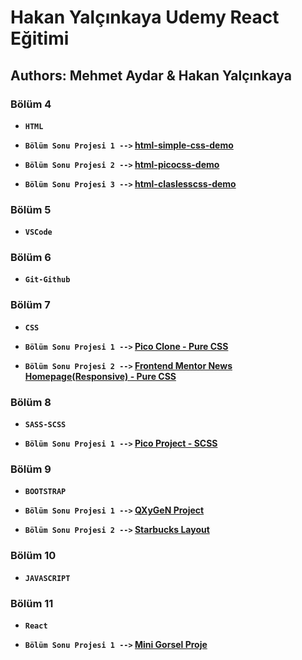 # Hakan Yalçınkaya Udemy React Eğitimi

## Authors: Mehmet Aydar & Hakan Yalçınkaya

### Bölüm 4

- **`HTML`**

- **`Bölüm Sonu Projesi 1 -->` [html-simple-css-demo](https://mehmetaydar-html-simple-css-demo.netlify.app/)**

- **`Bölüm Sonu Projesi 2 -->` [html-picocss-demo](https://mehmetaydar-picocss-demo.netlify.app/)**

- **`Bölüm Sonu Projesi 3 -->` [html-claslesscss-demo](https://mehmetaydar-classless-css-demo.netlify.app/)**

### Bölüm 5

- **`VSCode`**

### Bölüm 6

- **`Git-Github`**

### Bölüm 7

- **`CSS`**

- **`Bölüm Sonu Projesi 1 -->` [Pico Clone - Pure CSS](https://mehmetaydar-pico-clone.netlify.app/)**
- **`Bölüm Sonu Projesi 2 -->` [Frontend Mentor News Homepage(Responsive) - Pure CSS](https://mehmetaydar-news-homepage.netlify.app/)**

### Bölüm 8

- **`SASS-SCSS`**

- **`Bölüm Sonu Projesi 1 -->` [Pico Project - SCSS](https://mehmetaydar-pico-project-scss.netlify.app/)**

### Bölüm 9

- **`BOOTSTRAP`**

- **`Bölüm Sonu Projesi 1 -->` [QXyGeN Project](https://ma-bootstrap-project.netlify.app/)**
- **`Bölüm Sonu Projesi 2 -->` [Starbucks Layout](https://ma-starbucks-layout.netlify.app/)**

### Bölüm 10

- **`JAVASCRIPT`**

### Bölüm 11

- **`React`**

- **`Bölüm Sonu Projesi 1 -->` [Mini Gorsel Proje](https://mini-gorsel-proje.netlify.app/)**
